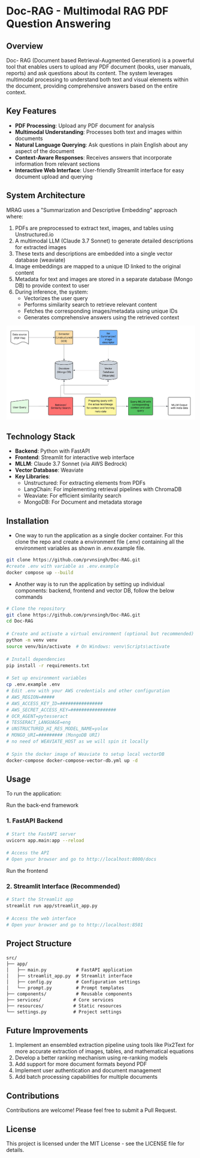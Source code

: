 # Doc-RAG - Multimodal RAG PDF Question Answering

## Overview

Doc- RAG (Document based Retrieval-Augmented Generation) is a powerful tool that enables users to upload any PDF document (books, user manuals, reports) and ask questions about its content. The system leverages multimodal processing to understand both text and visual elements within the document, providing comprehensive answers based on the entire context.

## Key Features

- **PDF Processing**: Upload any PDF document for analysis
- **Multimodal Understanding**: Processes both text and images within documents
- **Natural Language Querying**: Ask questions in plain English about any aspect of the document
- **Context-Aware Responses**: Receives answers that incorporate information from relevant sections
- **Interactive Web Interface**: User-friendly Streamlit interface for easy document upload and querying

## System Architecture

MRAG uses a "Summarization and Descriptive Embedding" approach where:

1. PDFs are preprocessed to extract text, images, and tables using Unstructured.io
2. A multimodal LLM (Claude 3.7 Sonnet) to generate detailed descriptions for extracted images
3. These texts and descriptions are embedded into a single vector database (weaviate)
4. Image embeddings are mapped to a unique ID linked to the original content
5. Metadata for text and images are stored in a separate database (Mongo DB) to provide context to user
5. During inference, the system:
   - Vectorizes the user query
   - Performs similarity search to retrieve relevant content
   - Fetches the corresponding images/metadata using unique IDs
   - Generates comprehensive answers using the retrieved context

![System Architecture](Doc-GPT.jpeg)

## Technology Stack

- **Backend**: Python with FastAPI
- **Frontend**: Streamlit for interactive web interface
- **MLLM**: Claude 3.7 Sonnet (via AWS Bedrock)
- **Vector Database**: Weaviate
- **Key Libraries**:
  - Unstructured: For extracting elements from PDFs
  - LangChain: For implementing retrieval pipelines with ChromaDB
  - Weaviate: For efficient similarity search
  - MongoDB: For Document and metadata storage

## Installation
- One way to run the application as a single docker container. For this clone the repo and create 
a environment file (.env) containing all the environment variables as shown in .env.example file.
```bash
git clone https://github.com/prvnsingh/Doc-RAG.git
#create .env with variable as .env.example
docker compose up --build

```

- Another way is to run the application by setting up individual components: backend, frontend and vector DB, follow the below commands

```bash
# Clone the repository
git clone https://github.com/prvnsingh/Doc-RAG.git
cd Doc-RAG

# Create and activate a virtual environment (optional but recommended)
python -m venv venv
source venv/bin/activate  # On Windows: venv\Scripts\activate

# Install dependencies
pip install -r requirements.txt

# Set up environment variables
cp .env.example .env
# Edit .env with your AWS credentials and other configuration
# AWS_REGION=#####
# AWS_ACCESS_KEY_ID=################
# AWS_SECRET_ACCESS_KEY=#################
# OCR_AGENT=pytesseract
# TESSERACT_LANGUAGE=eng
# UNSTRUCTURED_HI_RES_MODEL_NAME=yolox
# MONGO_URI=######### (MongoDB URI)
# no need of WEAVIATE_HOST as we will spin it locally

# Spin the docker image of Weaviate to setup local vectorDB
docker-compose docker-compose-vector-db.yml up -d


```

## Usage

To run the application:

Run the back-end framework
### 1. FastAPI Backend
```bash
# Start the FastAPI server
uvicorn app.main:app --reload

# Access the API
# Open your browser and go to http://localhost:8000/docs
```

Run the frontend
### 2. Streamlit Interface (Recommended)
```bash
# Start the Streamlit app
streamlit run app/streamlit_app.py

# Access the web interface
# Open your browser and go to http://localhost:8501
```



## Project Structure

```
src/
├── app/
│   ├── main.py           # FastAPI application
│   ├── streamlit_app.py  # Streamlit interface
│   ├── config.py         # Configuration settings
│   └── prompt.py         # Prompt templates
├── components/           # Reusable components
├── services/            # Core services
├── resources/           # Static resources
└── settings.py          # Project settings
```

## Future Improvements

1. Implement an ensembled extraction pipeline using tools like Pix2Text for more accurate extraction of images, tables, and mathematical equations
3. Develop a better ranking mechanism using re-ranking models
4. Add support for more document formats beyond PDF
5. Implement user authentication and document management
6. Add batch processing capabilities for multiple documents

## Contributions

Contributions are welcome! Please feel free to submit a Pull Request.

## License

This project is licensed under the MIT License - see the LICENSE file for details.
